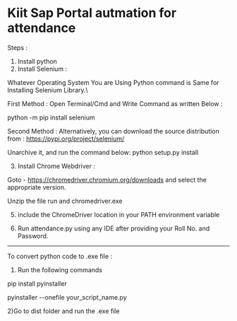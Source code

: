 # Kiit Sap Portal autmation for attendance

Steps : 
1) Install python
2) Install Selenium :
 
Whatever Operating System You are Using Python command is Same for Installing Selenium Library.\

First Method : 
Open Terminal/Cmd and Write Command as written Below :

python -m pip install selenium

Second Method :
Alternatively, you can download the source distribution from :
https://pypi.org/project/selenium/

Unarchive it, and run the command below: 
python setup.py install

3) Install Chrome Webdriver :

Goto - https://chromedriver.chromium.org/downloads and select the appropriate version.

Unzip the file run and chromedriver.exe

5) include the ChromeDriver location in your PATH environment variable

6) Run attendance.py using any IDE after providing your Roll No. and Password.

----------------------------------------------------------------------------------------------------------------------------------------------------------------------
To convert python code to .exe file :
1) Run the following commands

pip install pyinstaller

pyinstaller --onefile your_script_name.py

2)Go to dist folder and run the .exe file





